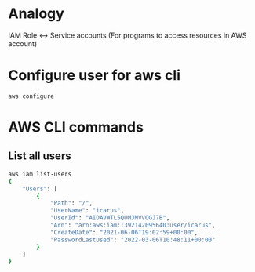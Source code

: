 # Analogy
IAM Role <-> Service accounts (For programs to access resources in AWS account)

# Configure user for aws cli
```aws configure```
# AWS CLI commands
## List all users
```sh
aws iam list-users
{
    "Users": [
        {
            "Path": "/",
            "UserName": "icarus",
            "UserId": "AIDAVWTL5QUMJMVVOGJ7B",
            "Arn": "arn:aws:iam::392142095640:user/icarus",
            "CreateDate": "2021-06-06T19:02:59+00:00",
            "PasswordLastUsed": "2022-03-06T10:48:11+00:00"
        }
    ]
}
```
